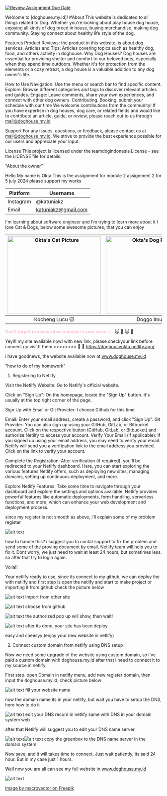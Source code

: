 [![Review Assignment Due Date](https://classroom.github.com/assets/deadline-readme-button-22041afd0340ce965d47ae6ef1cefeee28c7c493a6346c4f15d667ab976d596c.svg)](https://classroom.github.com/a/2BREHFic)

Welcome to [doghouse.my.id]!
#About
This website is dedicated to all things related to Dog. Whether you're looking about play house dog house, enjoying all kinds of dog breed in house, buying merchandise, making dog community. Staying connect about healthy life style of the dog.

Features
Product Reviews: the product in this website, is about dog services.
Articles and Tips: Articles covering topics such as healthy dog, food, and others activity in doghouse.
Why Dog Houses?
Dog houses are essential for providing shelter and comfort to our beloved pets, especially when they spend time outdoors. Whether it's for protection from the elements or a cozy retreat, a dog house is a valuable addition to any dog owner's life.

How to Use
Navigation: Use the menu or search bar to find specific content.
Explore: Browse different categories and tags to discover relevant articles and guides.
Engage: Leave comments, share your own experiences, and connect with other dog owners.
Contributing. 
Booking: submit your schedule with our time
We welcome contributions from the community! If you have expertise in dog houses, dog care, or related fields and would like to contribute an article, guide, or review, please reach out to us through mail@doghouse.my.id

Support
For any issues, questions, or feedback, please contact us at mail@doghouse.my.id. We strive to provide the best experience possible for our users and appreciate your input.

License
This project is licensed under the teamdogindonesia License - see the LICENSE file for details.

"About the owner"

Hello My name is Okta
This is the assignment for module 2 assignment 2 for 5 july 2024
please support my works

| Platform     | Username          |
| -----------  | -----------       |
| Instagram    | @katuniakz        |
| Email        | <katuniakz@gmail.com>       |

I'm learning about software engineer and I'm trying to learn more about it
I love Cat & Dogs, below some awesome pictures, that you can enjoy

| <img src="https://upload.wikimedia.org/wikipedia/commons/7/74/A-Cat.jpg" width="300" height="250" alt="Okta's Cat Picture"> | <img src="https://upload.wikimedia.org/wikipedia/commons/4/43/Cute_dog.jpg" width="300" height="250" alt="Okta's Dog Picture"> |
|:------------------------------------------------------------------------------------------------------------------------:|:---------------------------------------------------------------------------------------------------------------------------:|
|                                                  Kocheng Lucu :cat:                                                       |                                                  Doggo Imut :dog:                                                              |

<span style="color: pink; font-weight: bold;">Don't forget to always love animals in your area~~  .</span> :cat: :dog: :cat: :dog:

Yey!!! my site available now! with new link, please checkyour link before connect
go visittt them >>>>>>>> :dog: :dog: https://doghouseokta.netlify.app/

i have goodnews, the website available now at www.doghouse.my.id

"how to do of my homework"
1. Registering to Netlify

Visit the Netlify Website: Go to Netlify's official website.

Click on "Sign Up": On the homepage, locate the "Sign Up" button. It's usually at the top right corner of the page.

Sign Up with Email or Git Provider: I choose Github for this time

Email: Enter your email address, create a password, and click "Sign Up".
Git Provider: You can also sign up using your GitHub, GitLab, or Bitbucket account. Click on the respective button (GitHub, GitLab, or Bitbucket) and authorize Netlify to access your account.
Verify Your Email (if applicable): If you signed up using your email address, you may need to verify your email. Netlify will send you a verification link to the email address you provided. Click on the link to verify your account.

Complete the Registration: After verification (if required), you'll be redirected to your Netlify dashboard. Here, you can start exploring the various features Netlify offers, such as deploying new sites, managing domains, setting up continuous deployment, and more.

Explore Netlify Features: Take some time to navigate through your dashboard and explore the settings and options available. Netlify provides powerful features like automatic deployments, form handling, serverless functions, and more, which can enhance your web development and deployment process.

since my register is not smooth as above, i'll explain some of my problem register

![alt text](image.png)

how to handle this?
i suggest you to contat support to fix the problem and send some of the proving document by email. Netlify team will help you to fix it. Dont worry, we just need to wait at least 24 hours, but sometimes less. so after that try to login again.

Voila!!

Your netlify ready to use, since its connect to my github, we can deploy the with netlify and first step is open the netlify and start to make project or importing it from github
check the picture below

![alt text](image-1.png)
Import from other site

![alt text](image-2.png)
choose from github

![alt text](image-4.png)
the authorized pop up will show, then wait!

![alt text](image-3.png)
after its done, your site has been deploy

easy and cheesyy (enjoy your new website in netlify)


2. Connect custom domain from netlify using DNS setup

Now we need some upgrade of the website using custom domain, so i've paid a custom domain with doghouse.my.id after that i need to connect it to my source in netlify

First step. 
open Domain in netlify menu, add new register domain, then input the doghouse.my.id, check picture below

![alt text](image-6.png)
fill your website name

now the domain name its in your netlify, but wait you have to setup the DNS, here how to do it

![alt text](image-7.png)
edit your DNS record in netlify same with DNS in your domain system web

after that Netlify will suggest you to edit your DNS name server

![alt text](image-8.png)![alt text](image-9.png)
copy the greenbox to the DNS name server in the domain system

Now save, and it will takes time to connect. Just wait patiently, its said 24 hour. But in my case just 1 hours.

Well now you are all can see my full website in www.doghouse.my.id

![alt text](image-10.png)



<a href="https://www.freepik.com/free-vector/colored-purebred-dogs-icon-set_4329617.htm#query=dog&position=4&from_view=keyword&track=sph&uuid=6fc2b26d-7d24-4d41-b5dd-68f511ede4b0">Image by macrovector on Freepik</a>

